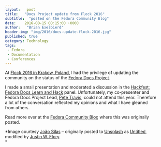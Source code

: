 ```yaml
---
layout:   post
title:   "Docs Project update from Flock 2016"
subtitle:  "posted on the Fedora Community Blog"
date:    2016-08-15 08:15:00 +0000
author:   "Brian Exelbierd"
header-img: "img/2016/docs-update-flock-2016.jpg"
published: true
category: Technology
tags:
 - Fedora
 - Documentation
 - Conferences
---
```


At [Flock 2016 in Krakow, Poland](https://flocktofedora.org), I had the
privilege of updating the community on the status of the [Fedora Docs
Project](https://fedoraproject.org/wiki/Docs_Project?rd=DocsProject).

I made a small presentation and moderated a discussion in the [Hackfest:
Fedora Docs Learn and
Hack](https://flock2016.sched.org/event/76oX/hackfest-fedora-docs-learn-and-hack)
panel. Unfortunately, my co-presenter and Fedora Docs Project Lead,
[Pete Travis](https://fedoraproject.org/wiki/User:Immanetize), could not
attend this year. Therefore a lot of the conversation reflected my
opinions and what I have gleaned from others.

Read more over at the [Fedora Community
Blog](https://communityblog.fedoraproject.org/docs-project-update-flock-2016/)
where this was originally posted.

*Image courtesy [João Silas](https://unsplash.com/@joaosilas) –
originally posted to [Unsplash](https://unsplash.com/) as
[Untitled](https://unsplash.com/@joaosilas?photo=UGQoo2nznz8), modified
by [Justin W. Flory](https://fedoraproject.org/wiki/User:Jflory7).\
*

<!--
The presentation
[slides](http://www.winglemeyer.org/bexelbie-talks-demos/Flock.2016.docs/#/)
are online. Unfortunately, the session wasn’t recorded or transcribed,
so I wanted to try and present the conversation here. I am not
attributing any comments in order to avoid mistakes. Additionally, I am
working from my memory and the memory of other attendees, so omissions
are accidental.

## Two focuses for the Docs Project

There was a
[FAD](https://communityblog.fedoraproject.org/event-report-fedora-docs-fad/)
in May 2016 to formulate ideas for moving the project forward. Two big
ideas came out of this meeting:

First, a desire to move to a topic-based style of writing. This changes
our writing to thinking about “every page is page one”. This style is
shorter and refers to pre-requisite steps and knowledge as needed. This
makes it easier to submit new material as writers don’t have to figure
out how to fit their contribution into the narrative flow of a large
book. Lastly, it is easier to consume this more directed and
self-contained writing and it will score better in search.

Second, tools were debated. [DocBook](http://www.docbook.org/) and
[publican](https://fedorahosted.org/publican/) seem to have led to
problems with contributions, lots of friction in the project, and longer
on-boarding. Additionally, there are the problems associated with a
relatively unmaintained upstream. Prior to the FAD,
[nb](https://fedoraproject.org/wiki/User:Nb) had moved our repositories
from FedoraHosted to [Pagure](https://pagure.io/) as part of the effort
to join the new git forge. At the FAD, a lot of tools were analyzed and
considered. In the end, the discussion led to the idea of using the work
flow provided by [Pagure](https://pagure.io/) and building the site with
[Pintail](https://github.com/projectmallard/pintail).

The real value came with the questions and comments raised as part of
the discussion. In no particular order, these major points were raised.

## Outcomes from discussion at Flock

#### How do we move to topic-based writing? Is there a plan?

After the FAD, there was not a finalized plan, but planning began during
this session. Many ideas were mentioned and consensus seemed to form
around just writing new topic material. Folks from the GNOME project
pointed out several reasons, including efficiency, for why they rewrote
their materials when shifting from books to topics. Another benefit of
starting from scratch is that new material can be written in a priority
order, possibly based on [search
keywords](http://paste.fedoraproject.org/392172/84893614/).

One challenge is right now is that we have no place to put and publish
these new topics. It was quickly pointed out that this is the “tools
problem” and it has many solutions. Instead of letting tools be a
blocker, it was proposed to have people just write. “Write it in any
format, any markup, any program, even on paper and just send it to us.
We will get it published.” This turned into a discussion of how many
topics are also good for the [Fedora
Magazine](https://fedoramagazine.org/). So the suggestion was made for
folks to consider submitting material there first and we can pull it
back into docs later. Additionally, folks can email the docs mailing
list or me. **I am super excited to tell you I got an email with a topic
35 minutes after the session ended**

Continue the conversation in this
[thread](https://lists.fedoraproject.org/archives/list/docs@lists.fedoraproject.org/message/NRJXIMANF7VACI2G7RPRQLXPILOGEKWE/).

#### Should we stop publishing the current guides now?

The requirement to keep publishing the current guides feels very
self-imposed. Continuing to publish them is a challenge for the new
tooling as it has to be built to accommodate the past and therefore
slows down the future.

Additionally, publishing the current books spreads our resources very
thinly, if not past the breaking point. It also creates inertia which
prevents the move to topics. Confusion can result from this as well
because contributors don’t know what to update (old books or new
topics).

Lastly, there is a growing belief in the larger documentation community
that no docs is better than old docs. Here this is a direct reference to
the fact that we don’t republish all the docs for every release and we
don’t thoroughly review every doc that is published. Versioned docs are
important, but some old materials are probably going to cause problems
(i.e. references to `yum` or `iptables`.)

One proposal was to have a “flag day” where we stop updating the current
docs and another day (or same day) where we stop the publication. this
would definitely need to be moderated for versions not yet end-of-life.

Continue the conversation in this
[thread](https://lists.fedoraproject.org/archives/list/docs@lists.fedoraproject.org/thread/7TNTUJ5RZMCWNN7SQ3P76T2AC6UNOJG2/)**.**

#### Translation needs clarity on how to get updates published and the process.

This seemed like a communication problem between the two projects that
needed to be resolved with better docs on the process and hand-off
procedures. Because the tooling proposal will hopefully include
continuous deployment, this may become a lot easier in the future.

Continue the conversation in this
[thread](https://lists.fedoraproject.org/archives/list/docs@lists.fedoraproject.org/thread/575VDARFIL6DJ4LQFD3NPYNY5RHLO36S/)**.**

#### Tooling, tooling, tooling

There was strong consensus around changing to new tools and markups. In
fact, most of the tooling conversations were held in small groups near
the end of the meeting. There was a desire to continue to see a drive to
simpler contribution and publication.

The only significant question was around the community, upstream
adoption, and contributor base for
[Pintail](https://github.com/projectmallard/pintail), which is the
central tool in the new processing flow. People were concerned that
there wasn’t evidence of enough adoption and contribution to prevent the
project from being at risk of going either unmaintained or slowly
maintained.

Continue the conversation in this
[thread](https://lists.fedoraproject.org/archives/list/docs@lists.fedoraproject.org/thread/B5ZKLR65DELT4MTLOY7ZZ6NMTL44SXB4/)**.**

## Add your voice

You are strongly encouraged to continue these conversations on the
[Fedora Docs Mailing
List](https://lists.fedoraproject.org/archives/list/docs@lists.fedoraproject.org/),
in IRC in
[\#fedora-docs](https://webchat.freenode.net/?channels=fedora-docs) on
freenode, and in our weekly IRC Meeting on Mondays at 1400 GMT in
\#fedora-meeting on freenode.

<hr/>

*Image courtesy [João Silas](https://unsplash.com/@joaosilas) –
originally posted to [Unsplash](https://unsplash.com/) as
[Untitled](https://unsplash.com/@joaosilas?photo=UGQoo2nznz8), modified
by [Justin W. Flory](https://fedoraproject.org/wiki/User:Jflory7).\
*
-->
